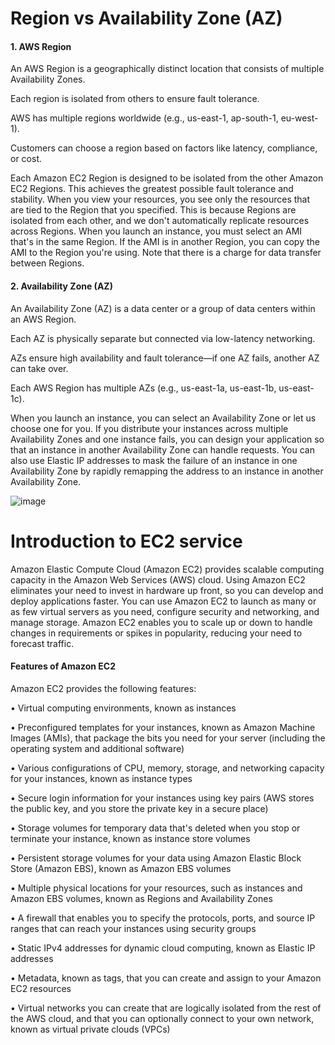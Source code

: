# Region vs Availability Zone (AZ)

#### **1. AWS Region**

An AWS Region is a geographically distinct location that consists of multiple Availability Zones.

Each region is isolated from others to ensure fault tolerance.

AWS has multiple regions worldwide (e.g., us-east-1, ap-south-1, eu-west-1).

Customers can choose a region based on factors like latency, compliance, or cost.

Each Amazon EC2 Region is designed to be isolated from the other Amazon EC2 Regions. This achieves the greatest possible fault tolerance and stability.
When you view your resources, you see only the resources that are tied to the Region that you specified.
This is because Regions are isolated from each other, and we don't automatically replicate resources across Regions.
When you launch an instance, you must select an AMI that's in the same Region. If the AMI is in another Region, you can copy the AMI to the Region you're using.
Note that there is a charge for data transfer between Regions.


#### **2. Availability Zone (AZ)**

An Availability Zone (AZ) is a data center or a group of data centers within an AWS Region.


Each AZ is physically separate but connected via low-latency networking.

AZs ensure high availability and fault tolerance—if one AZ fails, another AZ can take over.

Each AWS Region has multiple AZs (e.g., us-east-1a, us-east-1b, us-east-1c).

When you launch an instance, you can select an Availability Zone or let us choose one for you. If you distribute your instances across multiple Availability Zones and one instance fails, you can design your application so that an instance in another Availability Zone can handle requests. You can also use Elastic IP addresses to mask the failure of an instance in one Availability Zone by rapidly remapping the address to an instance in another Availability Zone.


![image](https://github.com/user-attachments/assets/1ca8563c-b788-4134-971b-0c2c44b2a74c)



# **Introduction to EC2 service**

Amazon Elastic Compute Cloud (Amazon EC2) provides scalable computing capacity in the Amazon Web Services (AWS) cloud. Using Amazon EC2 eliminates your need to invest in hardware up front, so you can develop and deploy applications faster. You can use Amazon EC2 to launch as many or as few virtual servers as you need, configure security and networking, and manage storage. Amazon EC2 enables you to scale up or down to handle changes in requirements or spikes in popularity, reducing your need to forecast traffic.

#### Features of Amazon EC2

Amazon EC2 provides the following features:

• Virtual computing environments, known as instances

• Preconfigured templates for your instances, known as Amazon Machine Images (AMIs), that package
the bits you need for your server (including the operating system and additional software)

• Various configurations of CPU, memory, storage, and networking capacity for your instances, known as
instance types

• Secure login information for your instances using key pairs (AWS stores the public key, and you store
the private key in a secure place)

• Storage volumes for temporary data that's deleted when you stop or terminate your instance, known
as instance store volumes

• Persistent storage volumes for your data using Amazon Elastic Block Store (Amazon EBS), known as
Amazon EBS volumes

• Multiple physical locations for your resources, such as instances and Amazon EBS volumes, known as
Regions and Availability Zones

• A firewall that enables you to specify the protocols, ports, and source IP ranges that can reach your
instances using security groups

• Static IPv4 addresses for dynamic cloud computing, known as Elastic IP addresses

• Metadata, known as tags, that you can create and assign to your Amazon EC2 resources

• Virtual networks you can create that are logically isolated from the rest of the AWS cloud, and that you
can optionally connect to your own network, known as virtual private clouds (VPCs)

